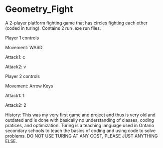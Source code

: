 # Geometry_Fight
A 2-player platform fighting game that has circles fighting each other (coded in turing). Contains 2 run .exe run files.

Player 1 controls

  Movement: WASD
  
  Attack1: c
  
  Attack2: v
  
  
Player 2 controls

  Movement: Arrow Keys
  
  Attack1: 1
  
  Attack2: 2


History: This was my very first game and project and thus is very old and outdated and is done with basically no understanding
of classes, coding pratices, and optimization. Turing is a teaching language used in Ontario secondary schools to teach the
basics of coding and using code to solve problems. DO NOT USE TURING AT ANY COST, PLEASE JUST ANYTHING ELSE.
